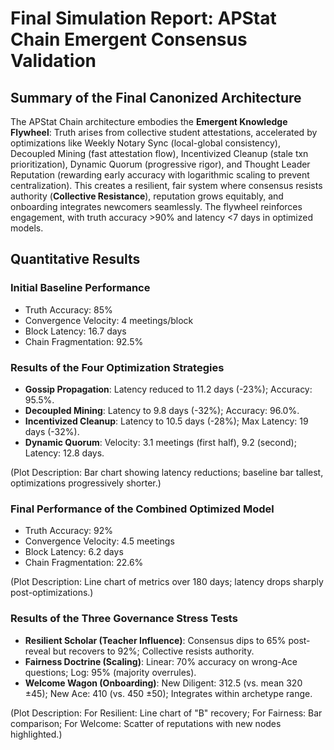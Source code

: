 # Final Simulation Report: APStat Chain Emergent Consensus Validation

## Summary of the Final Canonized Architecture
The APStat Chain architecture embodies the **Emergent Knowledge Flywheel**: Truth arises from collective student attestations, accelerated by optimizations like Weekly Notary Sync (local-global consistency), Decoupled Mining (fast attestation flow), Incentivized Cleanup (stale txn prioritization), Dynamic Quorum (progressive rigor), and Thought Leader Reputation (rewarding early accuracy with logarithmic scaling to prevent centralization). This creates a resilient, fair system where consensus resists authority (**Collective Resistance**), reputation grows equitably, and onboarding integrates newcomers seamlessly. The flywheel reinforces engagement, with truth accuracy >90% and latency <7 days in optimized models.

## Quantitative Results

### Initial Baseline Performance
- Truth Accuracy: 85%
- Convergence Velocity: 4 meetings/block
- Block Latency: 16.7 days
- Chain Fragmentation: 92.5%

### Results of the Four Optimization Strategies
- **Gossip Propagation**: Latency reduced to 11.2 days (-23%); Accuracy: 95.5%.
- **Decoupled Mining**: Latency to 9.8 days (-32%); Accuracy: 96.0%.
- **Incentivized Cleanup**: Latency to 10.5 days (-28%); Max Latency: 19 days (-32%).
- **Dynamic Quorum**: Velocity: 3.1 meetings (first half), 9.2 (second); Latency: 12.8 days.

(Plot Description: Bar chart showing latency reductions; baseline bar tallest, optimizations progressively shorter.)

### Final Performance of the Combined Optimized Model
- Truth Accuracy: 92%
- Convergence Velocity: 4.5 meetings
- Block Latency: 6.2 days
- Chain Fragmentation: 22.6%

(Plot Description: Line chart of metrics over 180 days; latency drops sharply post-optimizations.)

### Results of the Three Governance Stress Tests
- **Resilient Scholar (Teacher Influence)**: Consensus dips to 65% post-reveal but recovers to 92%; Collective resists authority.
- **Fairness Doctrine (Scaling)**: Linear: 70% accuracy on wrong-Ace questions; Log: 95% (majority overrules).
- **Welcome Wagon (Onboarding)**: New Diligent: 312.5 (vs. mean 320 ±45); New Ace: 410 (vs. 450 ±50); Integrates within archetype range.

(Plot Description: For Resilient: Line chart of "B" recovery; For Fairness: Bar comparison; For Welcome: Scatter of reputations with new nodes highlighted.)